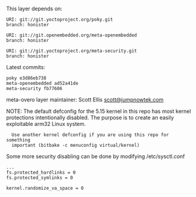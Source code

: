 This layer depends on:

    URI: git://git.yoctoproject.org/poky.git
    branch: honister

    URI: git://git.openembedded.org/meta-openembedded
    branch: honister

    URI: git://git.yoctoproject.org/meta-security.git
    branch: honister

Latest commits:

    poky e3d86eb738
    meta-openembedded ad52a41de
    meta-security fb77606

meta-overo layer maintainer: Scott Ellis <scott@jumpnowtek.com>


NOTE: The default defconfig for the 5.15 kernel in this repo has most kernel
      protections intentionally disabled. The purpose is to create an easily
      exploitable arm32 Linux system.

      Use another kernel defconfig if you are using this repo for something
      important (bitbake -c menuconfig virtual/kernel)

Some more security disabling can be done by modifying /etc/sysctl.conf

    ...
    fs.protected_hardlinks = 0
    fs.protected_symlinks = 0

    kernel.randomize_va_space = 0
